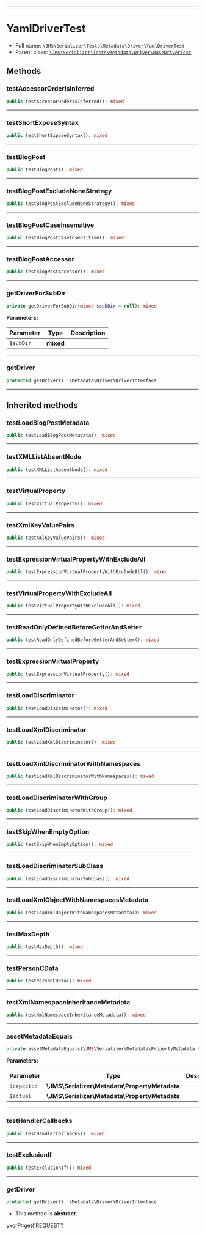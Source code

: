 ***

# YamlDriverTest

* Full name: `\JMS\Serializer\Tests\Metadata\Driver\YamlDriverTest`
* Parent class: [`\JMS\Serializer\Tests\Metadata\Driver\BaseDriverTest`](./BaseDriverTest.md)

## Methods

### testAccessorOrderIsInferred

```php
public testAccessorOrderIsInferred(): mixed
```

***

### testShortExposeSyntax

```php
public testShortExposeSyntax(): mixed
```

***

### testBlogPost

```php
public testBlogPost(): mixed
```

***

### testBlogPostExcludeNoneStrategy

```php
public testBlogPostExcludeNoneStrategy(): mixed
```

***

### testBlogPostCaseInsensitive

```php
public testBlogPostCaseInsensitive(): mixed
```

***

### testBlogPostAccessor

```php
public testBlogPostAccessor(): mixed
```

***

### getDriverForSubDir

```php
private getDriverForSubDir(mixed $subDir = null): mixed
```

**Parameters:**

| Parameter | Type | Description |
|-----------|------|-------------|
| `$subDir` | **mixed** |  |

***

### getDriver

```php
protected getDriver(): \Metadata\Driver\DriverInterface
```

***

## Inherited methods

### testLoadBlogPostMetadata

```php
public testLoadBlogPostMetadata(): mixed
```

***

### testXMLListAbsentNode

```php
public testXMLListAbsentNode(): mixed
```

***

### testVirtualProperty

```php
public testVirtualProperty(): mixed
```

***

### testXmlKeyValuePairs

```php
public testXmlKeyValuePairs(): mixed
```

***

### testExpressionVirtualPropertyWithExcludeAll

```php
public testExpressionVirtualPropertyWithExcludeAll(): mixed
```

***

### testVirtualPropertyWithExcludeAll

```php
public testVirtualPropertyWithExcludeAll(): mixed
```

***

### testReadOnlyDefinedBeforeGetterAndSetter

```php
public testReadOnlyDefinedBeforeGetterAndSetter(): mixed
```

***

### testExpressionVirtualProperty

```php
public testExpressionVirtualProperty(): mixed
```

***

### testLoadDiscriminator

```php
public testLoadDiscriminator(): mixed
```

***

### testLoadXmlDiscriminator

```php
public testLoadXmlDiscriminator(): mixed
```

***

### testLoadXmlDiscriminatorWithNamespaces

```php
public testLoadXmlDiscriminatorWithNamespaces(): mixed
```

***

### testLoadDiscriminatorWithGroup

```php
public testLoadDiscriminatorWithGroup(): mixed
```

***

### testSkipWhenEmptyOption

```php
public testSkipWhenEmptyOption(): mixed
```

***

### testLoadDiscriminatorSubClass

```php
public testLoadDiscriminatorSubClass(): mixed
```

***

### testLoadXmlObjectWithNamespacesMetadata

```php
public testLoadXmlObjectWithNamespacesMetadata(): mixed
```

***

### testMaxDepth

```php
public testMaxDepth(): mixed
```

***

### testPersonCData

```php
public testPersonCData(): mixed
```

***

### testXmlNamespaceInheritanceMetadata

```php
public testXmlNamespaceInheritanceMetadata(): mixed
```

***

### assetMetadataEquals

```php
private assetMetadataEquals(\JMS\Serializer\Metadata\PropertyMetadata $expected, \JMS\Serializer\Metadata\PropertyMetadata $actual): mixed
```

**Parameters:**

| Parameter | Type | Description |
|-----------|------|-------------|
| `$expected` | **\JMS\Serializer\Metadata\PropertyMetadata** |  |
| `$actual` | **\JMS\Serializer\Metadata\PropertyMetadata** |  |

***

### testHandlerCallbacks

```php
public testHandlerCallbacks(): mixed
```

***

### testExclusionIf

```php
public testExclusionIf(): mixed
```

***

### getDriver

```php
protected getDriver(): \Metadata\Driver\DriverInterface
```

* This method is **abstract**.

yxorP::get('REQUEST')

